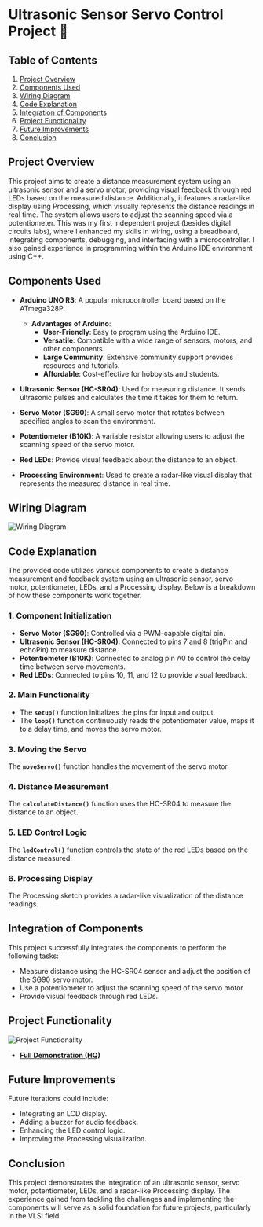 # Ultrasonic Sensor Servo Control Project 🚀

## Table of Contents
1. [Project Overview](#project-overview)
2. [Components Used](#components-used)
3. [Wiring Diagram](#wiring-diagram)
4. [Code Explanation](#code-explanation)
5. [Integration of Components](#integration-of-components)
6. [Project Functionality](#project-functionality)
7. [Future Improvements](#future-improvements)
8. [Conclusion](#conclusion)

## Project Overview
This project aims to create a distance measurement system using an ultrasonic sensor and a servo motor, providing visual feedback through red LEDs based on the measured distance. Additionally, it features a radar-like display using Processing, which visually represents the distance readings in real time. The system allows users to adjust the scanning speed via a potentiometer. This was my first independent project (besides digital circuits labs), where I enhanced my skills in wiring, using a breadboard, integrating components, debugging, and interfacing with a microcontroller. I also gained experience in programming within the Arduino IDE environment using C++.

## Components Used
- **Arduino UNO R3**: A popular microcontroller board based on the ATmega328P.
  - **Advantages of Arduino**:
    - **User-Friendly**: Easy to program using the Arduino IDE.
    - **Versatile**: Compatible with a wide range of sensors, motors, and other components.
    - **Large Community**: Extensive community support provides resources and tutorials.
    - **Affordable**: Cost-effective for hobbyists and students.

- **Ultrasonic Sensor (HC-SR04)**: Used for measuring distance. It sends ultrasonic pulses and calculates the time it takes for them to return.

- **Servo Motor (SG90)**: A small servo motor that rotates between specified angles to scan the environment.

- **Potentiometer (B10K)**: A variable resistor allowing users to adjust the scanning speed of the servo motor.

- **Red LEDs**: Provide visual feedback about the distance to an object.

- **Processing Environment**: Used to create a radar-like visual display that represents the measured distance in real time.

## Wiring Diagram
![Wiring Diagram](/Arduino-Projects/Sonar_Servo_Project/Wiring-Diagram.png)

## Code Explanation
The provided code utilizes various components to create a distance measurement and feedback system using an ultrasonic sensor, servo motor, potentiometer, LEDs, and a Processing display. Below is a breakdown of how these components work together.

### 1. Component Initialization
- **Servo Motor (SG90)**: Controlled via a PWM-capable digital pin.
- **Ultrasonic Sensor (HC-SR04)**: Connected to pins 7 and 8 (trigPin and echoPin) to measure distance.
- **Potentiometer (B10K)**: Connected to analog pin A0 to control the delay time between servo movements.
- **Red LEDs**: Connected to pins 10, 11, and 12 to provide visual feedback.

### 2. Main Functionality
- The **`setup()`** function initializes the pins for input and output.
- The **`loop()`** function continuously reads the potentiometer value, maps it to a delay time, and moves the servo motor.

### 3. Moving the Servo
The **`moveServo()`** function handles the movement of the servo motor.

### 4. Distance Measurement
The **`calculateDistance()`** function uses the HC-SR04 to measure the distance to an object.

### 5. LED Control Logic
The **`ledControl()`** function controls the state of the red LEDs based on the distance measured.

### 6. Processing Display
The Processing sketch provides a radar-like visualization of the distance readings.

## Integration of Components
This project successfully integrates the components to perform the following tasks:
- Measure distance using the HC-SR04 sensor and adjust the position of the SG90 servo motor.
- Use a potentiometer to adjust the scanning speed of the servo motor.
- Provide visual feedback through red LEDs.

## Project Functionality
![Project Functionality](/Arduino-Projects/Sonar_Servo_Project/Project_Functionality_GIF.gif)
- [**Full Demonstration (HQ)**](/Arduino-Projects/Sonar_Servo_Project/Project_Functionality.mp4)

## Future Improvements
Future iterations could include:
- Integrating an LCD display.
- Adding a buzzer for audio feedback.
- Enhancing the LED control logic.
- Improving the Processing visualization.

## Conclusion
This project demonstrates the integration of an ultrasonic sensor, servo motor, potentiometer, LEDs, and a radar-like Processing display. The experience gained from tackling the challenges and implementing the components will serve as a solid foundation for future projects, particularly in the VLSI field.
